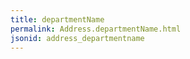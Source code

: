 ```yaml
---
title: departmentName
permalink: Address.departmentName.html
jsonid: address_departmentname
---
```

